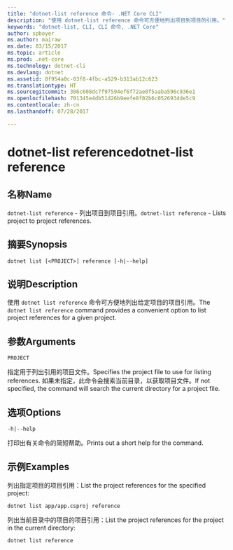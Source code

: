 ```yaml
---
title: "dotnet-list reference 命令- .NET Core CLI"
description: "使用 dotnet-list reference 命令可方便地列出项目到项目的引用。"
keywords: "dotnet-list, CLI, CLI 命令, .NET Core"
author: spboyer
ms.author: mairaw
ms.date: 03/15/2017
ms.topic: article
ms.prod: .net-core
ms.technology: dotnet-cli
ms.devlang: dotnet
ms.assetid: 8f954a0c-03f8-4fbc-a529-b313ab12c623
ms.translationtype: HT
ms.sourcegitcommit: 306c608dc7f97594ef6f72ae0f5aaba596c936e1
ms.openlocfilehash: 701345e4db51d26b9eefe8f02b6c0526934de5c9
ms.contentlocale: zh-cn
ms.lasthandoff: 07/28/2017

---
```


# <a name="dotnet-list-reference"></a><span data-ttu-id="14083-104">dotnet-list reference</span><span class="sxs-lookup"><span data-stu-id="14083-104">dotnet-list reference</span></span>

## <a name="name"></a><span data-ttu-id="14083-105">名称</span><span class="sxs-lookup"><span data-stu-id="14083-105">Name</span></span>

<span data-ttu-id="14083-106">`dotnet-list reference` - 列出项目到项目引用。</span><span class="sxs-lookup"><span data-stu-id="14083-106">`dotnet-list reference` - Lists project to project references.</span></span>

## <a name="synopsis"></a><span data-ttu-id="14083-107">摘要</span><span class="sxs-lookup"><span data-stu-id="14083-107">Synopsis</span></span>

`dotnet list [<PROJECT>] reference [-h|--help]`

## <a name="description"></a><span data-ttu-id="14083-108">说明</span><span class="sxs-lookup"><span data-stu-id="14083-108">Description</span></span>

<span data-ttu-id="14083-109">使用 `dotnet list reference` 命令可方便地列出给定项目的项目引用。</span><span class="sxs-lookup"><span data-stu-id="14083-109">The `dotnet list reference` command provides a convenient option to list project references for a given project.</span></span>

## <a name="arguments"></a><span data-ttu-id="14083-110">参数</span><span class="sxs-lookup"><span data-stu-id="14083-110">Arguments</span></span>

`PROJECT`

<span data-ttu-id="14083-111">指定用于列出引用的项目文件。</span><span class="sxs-lookup"><span data-stu-id="14083-111">Specifies the project file to use for listing references.</span></span> <span data-ttu-id="14083-112">如果未指定，此命令会搜索当前目录，以获取项目文件。</span><span class="sxs-lookup"><span data-stu-id="14083-112">If not specified, the command will search the current directory for a project file.</span></span>

## <a name="options"></a><span data-ttu-id="14083-113">选项</span><span class="sxs-lookup"><span data-stu-id="14083-113">Options</span></span>

`-h|--help`

<span data-ttu-id="14083-114">打印出有关命令的简短帮助。</span><span class="sxs-lookup"><span data-stu-id="14083-114">Prints out a short help for the command.</span></span>

## <a name="examples"></a><span data-ttu-id="14083-115">示例</span><span class="sxs-lookup"><span data-stu-id="14083-115">Examples</span></span>

<span data-ttu-id="14083-116">列出指定项目的项目引用：</span><span class="sxs-lookup"><span data-stu-id="14083-116">List the project references for the specified project:</span></span>

`dotnet list app/app.csproj reference`

<span data-ttu-id="14083-117">列出当前目录中的项目的项目引用：</span><span class="sxs-lookup"><span data-stu-id="14083-117">List the project references for the project in the current directory:</span></span>

`dotnet list reference`

